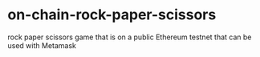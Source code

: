 # on-chain-rock-paper-scissors
rock paper scissors game that is on a public Ethereum testnet that can be used with Metamask
